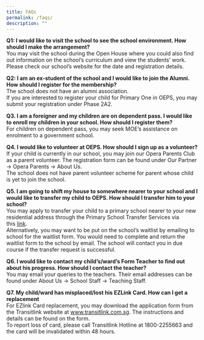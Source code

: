 ```yaml
---
title: FAQs
permalink: /faqs/
description: ""
---
```


<p><strong>Q1: I would like to visit the school to see the school environment. How should I make the arrangement?<br /></strong>You may visit the school during the Open House where you could also find out information on the school&rsquo;s curriculum and view the students&rsquo; work. Please check our school&rsquo;s website for the date and registration details.</p>
<p><strong>Q2: I am an ex-student of the school and I would like to join the Alumni. How should I register for the membership?<br /></strong>The school does not have an alumni association.<br />If you are interested to register your child for Primary One in OEPS, you may submit your registration under Phase 2A2.</p>
<p><strong>Q3. I am a foreigner and my children are on dependent pass. I would like to enroll my children in your school. How should I register them?<br /></strong>For children on dependent pass, you may seek MOE&rsquo;s assistance on enrolment to a government school.</p>
<p><strong>Q4. I would like to volunteer at OEPS. How should I sign up as a volunteer?<br /></strong>If your child is currently in our school, you may join our Opera Parents Club as a parent volunteer. The registration form can be found under Our Partner -&gt; Opera Parents -&gt; About Us.<br />The school does not have parent volunteer scheme for parent whose child is yet to join the school.</p>
<p><strong>Q5. I am going to shift my house to somewhere nearer to your school and I would like to transfer my child to OEPS. How should I transfer him to your school?<br /></strong>You may apply to transfer your child to a primary school nearer to your new residential address through the Primary School Transfer Services via this&nbsp;<a href="https://beta.moe.gov.sg/primary/transfers/">link</a>.<br />Alternatively, you may want to be put on the school&rsquo;s waitlist by emailing to school for the waitlist form. You would need to complete and return the waitlist form to the school by email. The school will contact you in due course if the transfer request is successful.</p>
<p><strong>Q6. I would like to contact my child&rsquo;s/ward&rsquo;s Form Teacher to find out about his progress. How should I contact the teacher?<br /></strong>You may email your queries to the teachers. Their email addresses can be found under About Us -&gt; School Staff -&gt; Teaching Staff.</p>
<p><strong>Q7. My child/ward has misplaced/lost his EZLink Card. How can I get a replacement<br /></strong>For EZlink Card replacement, you may download the application form from the Transitlink website at&nbsp;<a href="http://www.transitlink.com.sg/">www.transitlink.com.sg</a>. The instructions and details can be found on the form.<br />To report loss of card, please call Transitlink Hotline at 1800-2255663 and the card will be invalidated within 48 hours.</p>